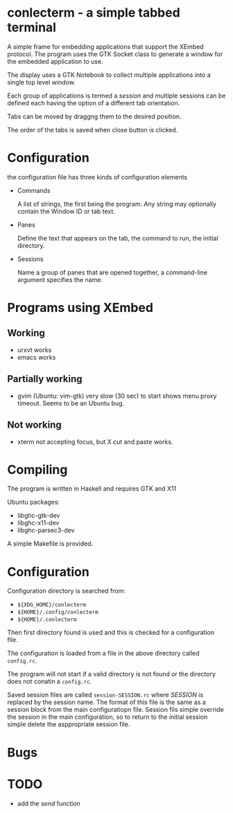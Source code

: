# conlecterm - a simple tabbed terminal

A simple frame for embedding applications that support the XEmbed
protocol.  The program uses the GTK Socket class to generate a window
for the embedded application to use.

The display uses a GTK Notebook to collect multiple applications into
a single top level window.

Each group of applications is termed a _session_ and multiple sessions
can be defined each having the option of a different tab orientation.

Tabs can be moved by draggng them to the desired position.

The order of the tabs is saved when close button is clicked. 

# Configuration

the configuration file has three kinds of configuration elements

- Commands

  A list of strings, the first being the program.  Any string may
  optionally contain the Window ID or tab text.


- Panes

  Define the text that appears on the tab, the command to run, the
  initial directory.


- Sessions

  Name a group of panes that are opened together, a command-line
  argument specifies the name.


# Programs using XEmbed

## Working

- urxvt works
- emacs works

## Partially working

- gvim  (Ubuntu: vim-gtk) very slow (30 sec) to start shows menu proxy timeout. Seems to be an Ubuntu bug.


## Not working

- xterm not accepting focus, but X cut and paste works.


# Compiling

The program is written in Haskell and requires GTK and X11

Ubuntu packages:
 
- libghc-gtk-dev
- libghc-x11-dev
- libghc-parsec3-dev

A simple Makefile is provided.

# Configuration

Configuration directory is searched from:

- `${XDG_HOME}/conlecterm`
- `${HOME}/.config/conlecterm`
- `${HOME}/.conlecterm`

Then first directory found is used and this is checked for a
configuration file. 

The configuration is loaded from a file in the above directory called
`config.rc`. 

The program will not start if a valid directory is not found or the
directory does not conatin a `config.rc`. 

Saved session files are called `session-SESSION.rc` where *SESSION* is
replaced by the session name.  The format of this file is the same as
a session block from the main configuratiopn file.  Session fils
simple override the session in the main configuration, so to return to
the initial session simple delete the asppropriate session file. 

# Bugs


# TODO

- add the _send_ function
